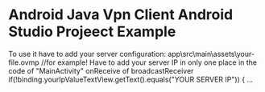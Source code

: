 # Android Java Vpn Client Android Studio Projeect Example
To use it have to add your server configuration: app\src\main\assets\your-file.ovmp //for example!
Have to add your server IP in only one place in the code of "MainActivity" 
onReceive of broadcastReceiver if(!binding.yourIpValueTextView.getText().equals("YOUR SERVER IP")) { ... 
